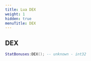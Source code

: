 ```yaml
---
title: Lua DEX
weight: 1
hidden: true
menuTitle: DEX
---
```

## DEX
```lua
StatBonuses:DEX(); -- unknown - int32
```